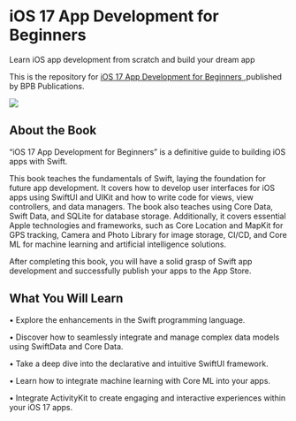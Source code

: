 # iOS 17 App Development for Beginners 

Learn iOS app development from scratch and build your dream app

This is the repository for [iOS 17 App Development for Beginners 
](https://bpbonline.com/products/ios-17-app-development-for-beginners),published by BPB Publications.

<img src="9789355518019.jpg">

## About the Book
“iOS 17 App Development for Beginners” is a definitive guide to building iOS apps with Swift.

This book teaches the fundamentals of Swift, laying the foundation for future app development. It covers how to develop user interfaces for iOS apps using SwiftUI and UIKit and how to write code for views, view controllers, and data managers. The book also teaches using Core Data, Swift Data, and SQLite for database storage. Additionally, it covers essential Apple technologies and frameworks, such as Core Location and MapKit for GPS tracking, Camera and Photo Library for image storage, CI/CD, and Core ML for machine learning and artificial intelligence solutions.

After completing this book, you will have a solid grasp of Swift app development and successfully publish your apps to the App Store.

## What You Will Learn
•  Explore the enhancements in the Swift programming language.

•  Discover how to seamlessly integrate and manage complex data models using SwiftData and Core Data.

•  Take a deep dive into the declarative and intuitive SwiftUI framework.

•  Learn how to integrate machine learning with Core ML into your apps.

•  Integrate ActivityKit to create engaging and interactive experiences within your iOS 17 apps.

